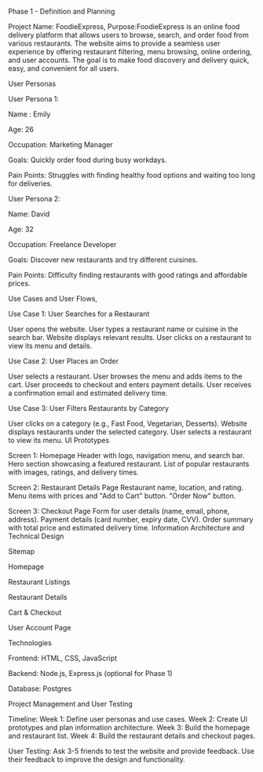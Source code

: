 Phase 1 - Definition and Planning

Project Name: FoodieExpress,
Purpose:FoodieExpress is an online food delivery platform that allows users to browse, search, and order food from various restaurants. The website aims to provide a seamless user experience by offering restaurant filtering, menu browsing, online ordering, and user accounts. The goal is to make food discovery and delivery quick, easy, and convenient for all users.

User Personas

User Persona 1:

Name : Emily

Age: 26

Occupation: Marketing Manager

Goals: Quickly order food during busy workdays.

Pain Points: Struggles with finding healthy food options and waiting too long for deliveries.



User Persona 2:

Name: David

Age: 32

Occupation: Freelance Developer

Goals: Discover new restaurants and try different cuisines.

Pain Points: Difficulty finding restaurants with good ratings and affordable prices.



Use Cases and User Flows,

Use Case 1: User Searches for a Restaurant

User opens the website.
User types a restaurant name or cuisine in the search bar.
Website displays relevant results.
User clicks on a restaurant to view its menu and details.

Use Case 2: User Places an Order

User selects a restaurant.
User browses the menu and adds items to the cart.
User proceeds to checkout and enters payment details.
User receives a confirmation email and estimated delivery time.

Use Case 3: User Filters Restaurants by Category

User clicks on a category (e.g., Fast Food, Vegetarian, Desserts).
Website displays restaurants under the selected category.
User selects a restaurant to view its menu.
UI Prototypes

Screen 1: Homepage
Header with logo, navigation menu, and search bar.
Hero section showcasing a featured restaurant.
List of popular restaurants with images, ratings, and delivery times.

Screen 2: Restaurant Details Page
Restaurant name, location, and rating.
Menu items with prices and "Add to Cart" button.
"Order Now" button.

Screen 3: Checkout Page
Form for user details (name, email, phone, address).
Payment details (card number, expiry date, CVV).
Order summary with total price and estimated delivery time.
Information Architecture and Technical Design

Sitemap

Homepage

Restaurant Listings

Restaurant Details

Cart & Checkout

User Account Page

Technologies

Frontend: HTML, CSS, JavaScript

Backend: Node.js, Express.js (optional for Phase 1)

Database: Postgres

Project Management and User Testing

Timeline:
Week 1: Define user personas and use cases.
Week 2: Create UI prototypes and plan information architecture.
Week 3: Build the homepage and restaurant list.
Week 4: Build the restaurant details and checkout pages.

User Testing:
Ask 3-5 friends to test the website and provide feedback.
Use their feedback to improve the design and functionality.
